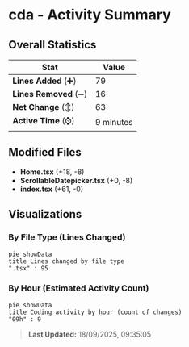 # cda - Activity Summary 

## Overall Statistics

| Stat                   | Value                                                             |
| ---------------------- | ----------------------------------------------------------------- |
| **Lines Added** (➕)   | 79                                          |
| **Lines Removed** (➖) | 16                                        |
| **Net Change** (↕)    | 63                |
| **Active Time** (⌚)   | 9 minutes |


## Modified Files
- **Home.tsx** (+18, -8)
- **ScrollableDatepicker.tsx** (+0, -8)
- **index.tsx** (+61, -0)

## Visualizations

### By File Type (Lines Changed)

```mermaid
pie showData
title Lines changed by file type
".tsx" : 95
```

### By Hour (Estimated Activity Count)

```mermaid
pie showData
title Coding activity by hour (count of changes)
"09h" : 9
```


> **Last Updated:** 18/09/2025, 09:35:05